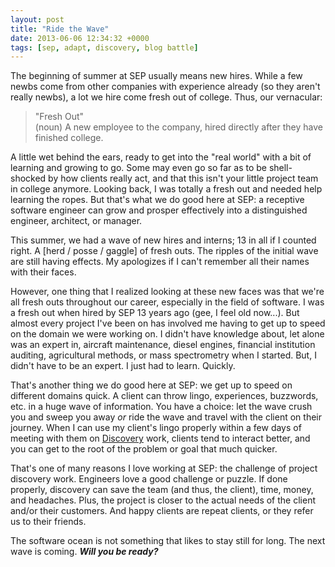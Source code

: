 ```yaml
---
layout: post
title: "Ride the Wave"
date: 2013-06-06 12:34:32 +0000
tags: [sep, adapt, discovery, blog battle]
---
```

The beginning of summer at SEP usually means new hires. While a few newbs come from other companies with experience already (so they aren't really newbs), a lot we hire come fresh out of college. Thus, our vernacular:

<blockquote>"Fresh Out"<br/>
(noun) A new employee to the company, hired directly after they have finished college.</blockquote>

A little wet behind the ears, ready to get into the "real world" with a bit of learning and growing to go. Some may even go so far as to be shell-shocked by how clients really act, and that this isn't your little project team in college anymore. Looking back, I was totally a fresh out and needed help learning the ropes. But that's what we do good here at SEP: a receptive software engineer can grow and prosper effectively into a distinguished engineer, architect, or manager.

This summer, we had a wave of new hires and interns; 13 in all if I counted right. A [herd / posse / gaggle] of fresh outs. The ripples of the initial wave are still having effects. My apologizes if I can't remember all their names with their faces.

However, one thing that I realized looking at these new faces was that we're all fresh outs throughout our career, especially in the field of software. I was a fresh out when hired by SEP 13 years ago (gee, I feel old now...). But almost every project I've been on has involved me having to get up to speed on the domain we were working on. I didn't have knowledge about, let alone was an expert in, aircraft maintenance, diesel engines, financial institution auditing, agricultural methods, or mass spectrometry when I started. But, I didn't have to be an expert. I just had to learn. Quickly.

That's another thing we do good here at SEP: we get up to speed on different domains quick. A client can throw lingo, experiences, buzzwords, etc. in a huge wave of information. You have a choice: let the wave crush you and sweep you away <em>or</em> ride the wave and travel with the client on their journey. When I can use my client's lingo properly within a few days of meeting with them on <a title="Discover, Develop, Deliver" href="https://www.sep.com/services/">Discovery</a> work, clients tend to interact better, and you can get to the root of the problem or goal that much quicker.

That's one of many reasons I love working at SEP: the challenge of project discovery work. Engineers love a good challenge or puzzle. If done properly, discovery can save the team (and thus, the client), time, money, and headaches. Plus, the project is closer to the actual needs of the client and/or their customers. And happy clients are repeat clients, or they refer us to their friends.

The software ocean is not something that likes to stay still for long. The next wave is coming. <em><strong>Will you be ready?</strong></em>
